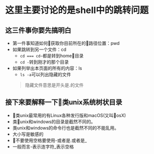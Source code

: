 # 这里主要讨论的是shell中的跳转问题

## 这三件事你要先搞明白
- 第一件事知道如何获取你目前所在的路径位置：pwd
- 如果跳转到另一个文件：cd
    - `cd === cd~`都是转到home目录
    - `cd -`转到刚才的那个目录 
- 如果列举出本页面的所有的内容：ls
    - `ls -a`可以列出隐藏的文件
    > 隐藏文件意思是开头是.的文件

## 接下来要解释一下类unix系统树状目录
- 类unix最常用的有Linux各种发行版和macOS(又叫osX)
- 类unix和windows的目录是截然不同的。
- 类unix和windows的命令行也是截然不同的不能乱用。
- 大小写是敏感的
- 不要使用空格要使用-或者是.或者是_
- 一般而言-表示连字符_表示空格